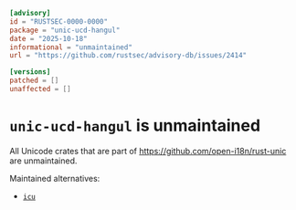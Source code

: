 ```toml
[advisory]
id = "RUSTSEC-0000-0000"
package = "unic-ucd-hangul"
date = "2025-10-18"
informational = "unmaintained"
url = "https://github.com/rustsec/advisory-db/issues/2414"

[versions]
patched = []
unaffected = []
```

# `unic-ucd-hangul` is unmaintained

All Unicode crates that are part of https://github.com/open-i18n/rust-unic are unmaintained.

Maintained alternatives:
- [`icu`](https://crates.io/crates/icu)
